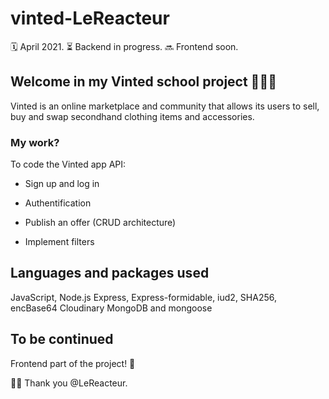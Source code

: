 # vinted-LeReacteur

🗓 April 2021.
⏳ Backend in progress.
🔜 Frontend soon.

## Welcome in my Vinted school project 🎒👗👟

Vinted is an online marketplace and community that allows its users to sell, buy and swap secondhand clothing items and accessories.

### My work?

To code the Vinted app API:

- Sign up and log in

- Authentification

- Publish an offer (CRUD architecture)

- Implement filters

## Languages and packages used

JavaScript, Node.js
Express, Express-formidable, iud2, SHA256, encBase64
Cloudinary
MongoDB and mongoose

## To be continued

Frontend part of the project! 🚀

🙏🏻 Thank you @LeReacteur.
